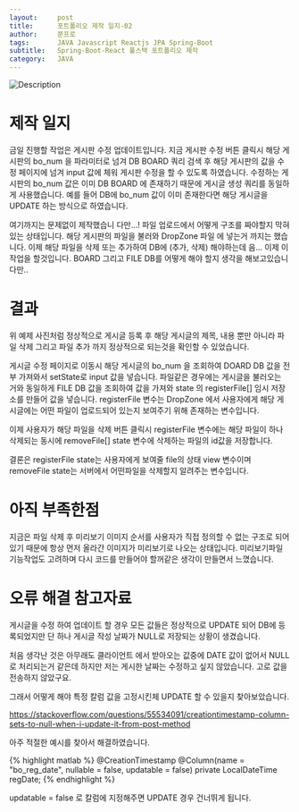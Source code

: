 ```yaml
---
layout:     post
title:      포트폴리오 제작 일지-02
author:     쭌프로
tags:       JAVA Javascript Reactjs JPA Spring-Boot
subtitle:   Spring-Boot-React 풀스택 포트폴리오 제작
category:   JAVA
---
```


<!-- Start Writing Below in Markdown -->

![Description](https://alalstjr.github.io/jjunpro.github.io/img/java_bg.png)

# 제작 일지

금일 진행할 작업은 게시판 수정 업데이트입니다. 
지금 게시판 수정 버튼 클릭시 해당 게시판의 bo_num 을 파라미터로 넘겨 DB BOARD 쿼리 검색 후 
해당 게시판의 값을 수정 페이지에 넘겨 input 값에 체워 게시판 수정을 할 수 있도록 하였습니다.
수정하는 게시판의 bo_num 값은 이미 DB BOARD 에 존재하기 때문에 게시글 생성 쿼리를 동일하게 사용했습니다.
예를 들어 DB에 bo_num 값이 이미 존재한다면 해당 게시글을 UPDATE 하는 방식으로 하였습니다.

여기까지는 문제없이 제작했습니 다만...! 파일 업로드에서 어떻게 구조를 짜야할지 막혀있는 상태입니다.
해당 게시판의 파일을 불러와 DropZone 파일 에 넣는거 까지는 했습니다.
이제 해당 파일을 삭제 또는 추가하여 DB에 (추가, 삭제) 해야하는데 음... 이제 이 작업을 할것입니다.
BOARD 그리고 FILE DB를 어떻게 해야 할지 생각을 해보고있습니다만.. 

# 결과

위 예제 사진처럼 정상적으로 게시글 등록 후 해당 게시글의 제목, 내용 뿐만 아니라 
파일 삭제 그리고 파일 추가 까지 정상적으로 되는것을 확인할 수 있었습니다.

게시글 수정 페이지로 이동시 해당 게시글의 bo_num 을 조회하여 DOARD DB 값을 전부 가져와서 setState로 input 값을 넣습니다.
파일같은 경우에는 게시글을 불러오는 거와 동일하게 FILE DB 값을 조회하여 값을 가져와 
state 의 registerFile[] 임시 저장소를 만들어 값을 넣습니다. registerFile 변수는 DropZone 에서 사용자에게 해당 게시글에는 
어떤 파일이 업로드되어 있는지 보여주기 위해 존재하는 변수입니다.

이제 사용자가 해당 파일을 삭제 버튼 클릭시 registerFile 변수에는 해당 파일이 하나 삭제되는 동시에
removeFile[] state 변수에 삭제하는 파일의 id값을 저장합니다.

결론은 registerFile state는 사용자에게 보여줄 file의 상태 view 변수이며<br/>
removeFile state는 서버에서 어떤파일을 삭제할지 알려주는 변수입니다.

# 아직 부족한점

지금은 파일 삭제 후 미리보기 이미지 순서를 사용자가 직접 정의할 수 없는 구조로 되어있기 때문에 항상 먼저 올라간 이미지가 미리보기로 나오는
상태입니다. 미리보기파일 기능작업도 고려하며 다시 코드를 만들어야 할꺼같은 생각이 만들면서 느꼈습니다.

# 오류 해결 참고자료

게시글을 수정 하여 업데이트 할 경우 모든 값들은 정상적으로 UPDATE 되어 DB에 등록되었지만 
단 하나 게시글 작성 날짜가 NULL로 저장되는 상황이 생겼습니다.

처음 생각난 것은 아무래도 클라이언트 에서 받아오는 값중에 DATE 값이 없어서 NULL로 처리되는거 같은데
하지만 저는 게시한 날짜는 수정하고 싶지 않았습니다. 고로 값을 전송하지 않았구요.

그래서 어떻게 해야 특정 칼럼 값을 고정시킨체 UPDATE 할 수 있을지 찾아보았습니다.

https://stackoverflow.com/questions/55534091/creationtimestamp-column-sets-to-null-when-i-update-it-from-post-method

아주 적절한 예시를 찾아서 해결하였습니다.

{% highlight matlab %}
  @CreationTimestamp
	@Column(name = "bo_reg_date", nullable = false, updatable = false)
	private LocalDateTime regDate;
{% endhighlight %}

updatable = false 로 칼럼에 지정해주면 UPDATE 경우 건너뛰게 됩니다.
